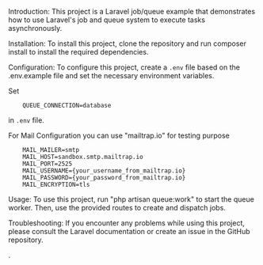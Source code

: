 Introduction: 
    This project is a Laravel job/queue example that demonstrates how to use Laravel's job and queue system to execute tasks asynchronously.

Installation:
    To install this project, clone the repository and run composer install to install the required dependencies.

Configuration:
    To configure this project, create a `.env` file based on the .env.example file and set the necessary environment variables.
   
Set 
    
        QUEUE_CONNECTION=database
        
in `.env` file.
    
For Mail Configuration you can use "mailtrap.io" for testing purpose

    
        MAIL_MAILER=smtp
        MAIL_HOST=sandbox.smtp.mailtrap.io
        MAIL_PORT=2525
        MAIL_USERNAME={your_username_from_mailtrap.io}
        MAIL_PASSWORD={your_password_from_mailtrap.io}
        MAIL_ENCRYPTION=tls
    

Usage:
    To use this project, run "php artisan queue:work" to start the queue worker. Then, use the provided routes to create and dispatch jobs.

Troubleshooting:
    If you encounter any problems while using this project, please consult the Laravel documentation or create an issue in the GitHub repository.

.
